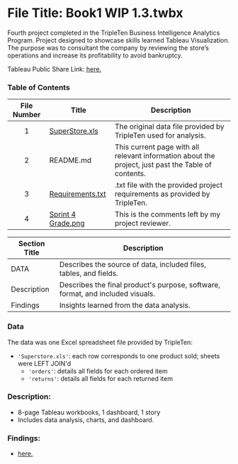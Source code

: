 # File Title: Book1 WIP 1.3.twbx

Fourth project completed in the TripleTen Business Intelligence Analytics Program. Project designed to showcase skills learned Tableau Visualization. The purpose was to consultant the company by reviewing the store’s operations and increase its profitability to avoid bankruptcy.

Tableau Public Share Link: <a href='https://public.tableau.com/views/LRIIISprint4WIP/ProfitsLosses?:language=en-US&:sid=&:display_count=n&:origin=viz_share_link' target=_blank><u>here</u>.</a> 

### Table of Contents
| File Number | Title | Description |
| :-----------: | ----------- |----------- |
| 1 | [SuperStore.xls](https://docs.google.com/spreadsheets/d/1kwgd3z54839hrStq88a8zHMZiB7TVOZQ9AH2Gwd9d-I/edit?usp=sharing) | The original data file provided by TripleTen used for analysis. |
| 2 | README.md | This current page with all relevant information about the project, just past the Table of contents. |
| 3 | [Requirements.txt](https://github.com/LeeRIII/Data_projects_TripleTen/blob/main/Data%20Visualization/Requirements.txt) | .txt file with the provided project requirements as provided by TripleTen. |
| 4 | [Sprint 4 Grade.png](https://drive.google.com/file/d/1pClvsaIq83Qu35G05h93Z1SkCuKdaQAa/view?usp=sharing) | This is the comments left by my project reviewer. |

| Section Title | Description |
| ----------- |----------- |
| DATA | Describes the source of data, included files, tables, and fields. |
| Description | Describes the final product's purpose, software, format, and included visuals. |
| Findings | Insights learned from the data analysis. |

### Data
The data was one Excel spreadsheet file provided by TripleTen:
- `'Superstore.xls'`: each row corresponds to one product sold; sheets were LEFT JOIN'd
    - `'orders'`: details all fields for each ordered item
    - `'returns'`: details all fields for each returned item

### Description:
- 8-page Tableau workbooks, 1 dashboard, 1 story
- Includes data analysis, charts, and dashboard.

### Findings:
- <a href='https://github.com/LeeRIII/Data_projects_TripleTen/blob/main/Data%20Visualization/Findings.txt' target=_blank><u>here</u>.</a>
